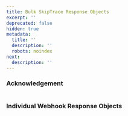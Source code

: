 ```yaml
---
title: Bulk SkipTrace Response Objects
excerpt: ''
deprecated: false
hidden: true
metadata:
  title: ''
  description: ''
  robots: noindex
next:
  description: ''
---
```

### Acknowledgement

```
```

### Individual Webhook Response Objects

```
```
